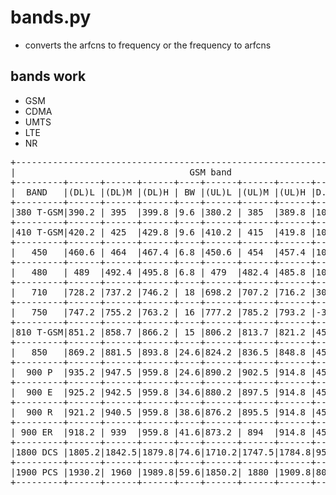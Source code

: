 # bands.py
- converts the arfcns to frequency or the frequency to arfcns
## bands work
- GSM
- CDMA
- UMTS
- LTE
- NR

<pre>
+---------------------------------------------------------------------------+
|                                 GSM band                                  |
+---------+------+------+------+----+------+------+------+---+--------------+
|  BAND   |(DL)L |(DL)M |(DL)H | BW |(UL)L |(UL)M |(UL)H |D.S|    ARFCN     |
+---------+------+------+------+----+------+------+------+---+--------------+
|380 T-GSM|390.2 | 395  |399.8 |9.6 |380.2 | 385  |389.8 |10 |   dynamic    |
+---------+------+------+------+----+------+------+------+---+--------------+
|410 T-GSM|420.2 | 425  |429.8 |9.6 |410.2 | 415  |419.8 |10 |   dynamic    |
+---------+------+------+------+----+------+------+------+---+--------------+
|   450   |460.6 | 464  |467.4 |6.8 |450.6 | 454  |457.4 |10 |   259-293    |
+---------+------+------+------+----+------+------+------+---+--------------+
|   480   | 489  |492.4 |495.8 |6.8 | 479  |482.4 |485.8 |10 |   306-340    |
+---------+------+------+------+----+------+------+------+---+--------------+
|   710   |728.2 |737.2 |746.2 | 18 |698.2 |707.2 |716.2 |30 |   dynamic    |
+---------+------+------+------+----+------+------+------+---+--------------+
|   750   |747.2 |755.2 |763.2 | 16 |777.2 |785.2 |793.2 |-30|   dynamic    |
+---------+------+------+------+----+------+------+------+---+--------------+
|810 T-GSM|851.2 |858.7 |866.2 | 15 |806.2 |813.7 |821.2 |45 |   dynamic    |
+---------+------+------+------+----+------+------+------+---+--------------+
|   850   |869.2 |881.5 |893.8 |24.6|824.2 |836.5 |848.8 |45 |   128-251    |
+---------+------+------+------+----+------+------+------+---+--------------+
|  900 P  |935.2 |947.5 |959.8 |24.6|890.2 |902.5 |914.8 |45 |    1-124     |
+---------+------+------+------+----+------+------+------+---+--------------+
|  900 E  |925.2 |942.5 |959.8 |34.6|880.2 |897.5 |914.8 |45 |0-124+975-1023|
+---------+------+------+------+----+------+------+------+---+--------------+
|  900 R  |921.2 |940.5 |959.8 |38.6|876.2 |895.5 |914.8 |45 |0-124+955-1023|
+---------+------+------+------+----+------+------+------+---+--------------+
| 900 ER  |918.2 | 939  |959.8 |41.6|873.2 | 894  |914.8 |45 |0-124+940-1023|
+---------+------+------+------+----+------+------+------+---+--------------+
|1800 DCS |1805.2|1842.5|1879.8|74.6|1710.2|1747.5|1784.8|95 |   512-885    |
+---------+------+------+------+----+------+------+------+---+--------------+
|1900 PCS |1930.2| 1960 |1989.8|59.6|1850.2| 1880 |1909.8|80 |   512-810    |
+---------+------+------+------+----+------+------+------+---+--------------+
</pre>
